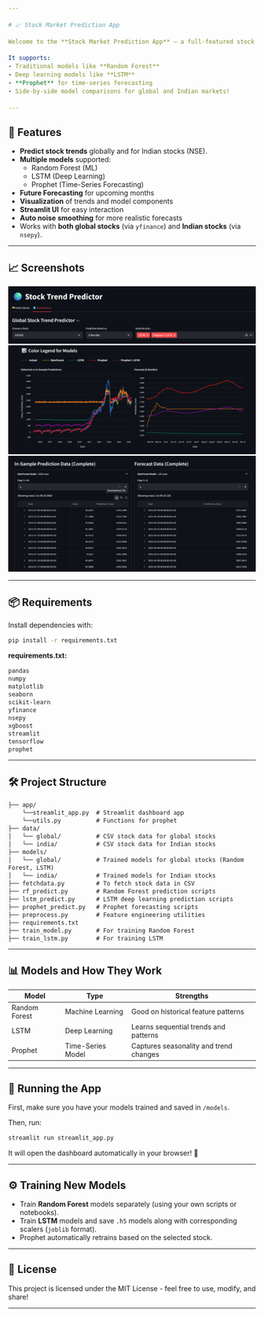 ```yaml
---

# 📈 Stock Market Prediction App

Welcome to the **Stock Market Prediction App** — a full-featured stock trend prediction platform using **Machine Learning** and **Deep Learning** models.

It supports:
- Traditional models like **Random Forest**
- Deep learning models like **LSTM**
- **Prophet** for time-series forecasting
- Side-by-side model comparisons for global and Indian markets!

---
```


## 🚀 Features

- **Predict stock trends** globally and for Indian stocks (NSE).
- **Multiple models** supported:
  - Random Forest (ML)
  - LSTM (Deep Learning)
  - Prophet (Time-Series Forecasting)
- **Future Forecasting** for upcoming months
- **Visualization** of trends and model components
- **Streamlit UI** for easy interaction
- **Auto noise smoothing** for more realistic forecasts
- Works with **both global stocks** (via `yfinance`) and **Indian stocks** (via `nsepy`).

---

## 📈 Screenshots

![Screenshot3](images/3.png)
![Screenshot1](images/1.png)
![Screenshot2](images/2.png)

---

## 📦 Requirements

Install dependencies with:

```bash
pip install -r requirements.txt
```

**requirements.txt:**

```
pandas
numpy
matplotlib
seaborn
scikit-learn
yfinance
nsepy
xgboost
streamlit
tensorflow
prophet
```

---

## 🛠️ Project Structure

```
├── app/
    └──streamlit_app.py  # Streamlit dashboard app
    └──utils.py          # Functions for prophet
├── data/
│   └── global/          # CSV stock data for global stocks
│   └── india/           # CSV stock data for Indian stocks
├── models/
│   └── global/          # Trained models for global stocks (Random Forest, LSTM)
│   └── india/           # Trained models for Indian stocks
├── fetchdata.py         # To fetch stock data in CSV
├── rf_predict.py        # Random Forest prediction scripts
├── lstm_predict.py      # LSTM deep learning prediction scripts
├── prophet_predict.py   # Prophet forecasting scripts
├── preprocess.py        # Feature engineering utilities   
├── requirements.txt
├── train_model.py       # For training Random Forest
├── train_lstm.py        # For training LSTM
```

---

## 📊 Models and How They Work

| Model    | Type               | Strengths                           |
|----------|--------------------|-------------------------------------|
| Random Forest | Machine Learning | Good on historical feature patterns |
| LSTM      | Deep Learning      | Learns sequential trends and patterns |
| Prophet   | Time-Series Model  | Captures seasonality and trend changes |

---

## 🚀 Running the App

First, make sure you have your models trained and saved in `/models`.

Then, run:

```bash
streamlit run streamlit_app.py
```

It will open the dashboard automatically in your browser! 🌟

---

## ⚙️ Training New Models

- Train **Random Forest** models separately (using your own scripts or notebooks).
- Train **LSTM** models and save `.h5` models along with corresponding scalers (`joblib` format).
- Prophet automatically retrains based on the selected stock.

---


## 📜 License

This project is licensed under the MIT License - feel free to use, modify, and share!

---
